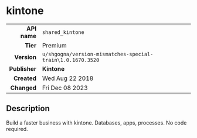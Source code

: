 # kintone
| | |
|-:|-|
|**API name**|`shared_kintone`|
|**Tier**|Premium|
|**Version**|`u/shgogna/version-mismatches-special-train\1.0.1670.3520`|
|**Publisher**|**Kintone**|
|**Created**|Wed Aug 22 2018|
|**Changed**|Fri Dec 08 2023|

## Description
Build a faster business with kintone. Databases, apps, processes. No code required.
